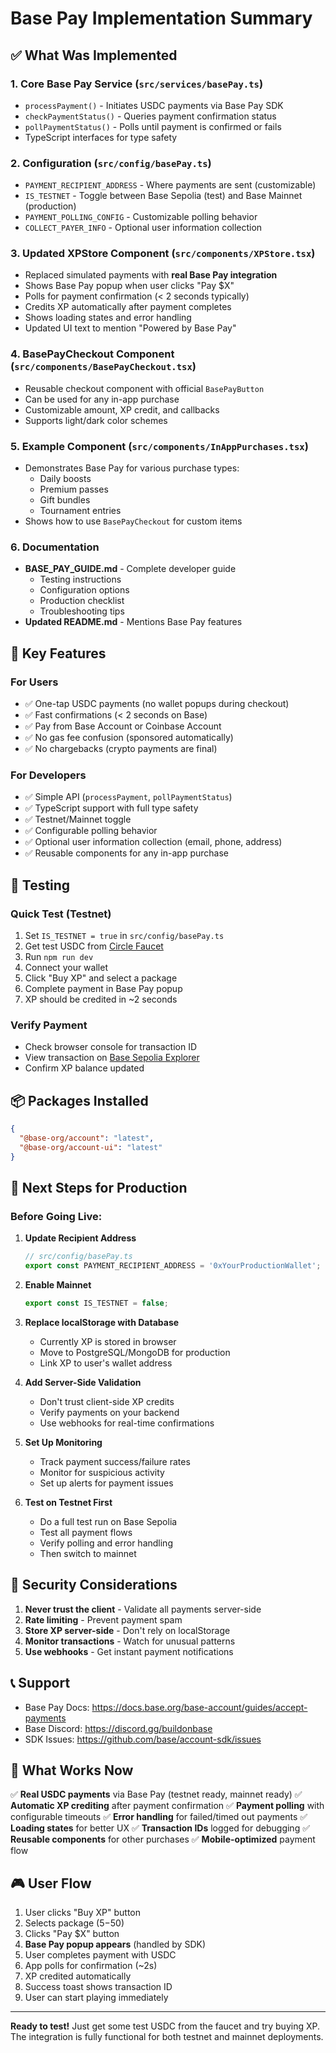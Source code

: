 # Base Pay Implementation Summary

## ✅ What Was Implemented

### 1. Core Base Pay Service (`src/services/basePay.ts`)
- `processPayment()` - Initiates USDC payments via Base Pay SDK
- `checkPaymentStatus()` - Queries payment confirmation status
- `pollPaymentStatus()` - Polls until payment is confirmed or fails
- TypeScript interfaces for type safety

### 2. Configuration (`src/config/basePay.ts`)
- `PAYMENT_RECIPIENT_ADDRESS` - Where payments are sent (customizable)
- `IS_TESTNET` - Toggle between Base Sepolia (test) and Base Mainnet (production)
- `PAYMENT_POLLING_CONFIG` - Customizable polling behavior
- `COLLECT_PAYER_INFO` - Optional user information collection

### 3. Updated XPStore Component (`src/components/XPStore.tsx`)
- Replaced simulated payments with **real Base Pay integration**
- Shows Base Pay popup when user clicks "Pay $X"
- Polls for payment confirmation (< 2 seconds typically)
- Credits XP automatically after payment completes
- Shows loading states and error handling
- Updated UI text to mention "Powered by Base Pay"

### 4. BasePayCheckout Component (`src/components/BasePayCheckout.tsx`)
- Reusable checkout component with official `BasePayButton`
- Can be used for any in-app purchase
- Customizable amount, XP credit, and callbacks
- Supports light/dark color schemes

### 5. Example Component (`src/components/InAppPurchases.tsx`)
- Demonstrates Base Pay for various purchase types:
  - Daily boosts
  - Premium passes
  - Gift bundles
  - Tournament entries
- Shows how to use `BasePayCheckout` for custom items

### 6. Documentation
- **BASE_PAY_GUIDE.md** - Complete developer guide
  - Testing instructions
  - Configuration options
  - Production checklist
  - Troubleshooting tips
- **Updated README.md** - Mentions Base Pay features

## 🎯 Key Features

### For Users
- ✅ One-tap USDC payments (no wallet popups during checkout)
- ✅ Fast confirmations (< 2 seconds on Base)
- ✅ Pay from Base Account or Coinbase Account
- ✅ No gas fee confusion (sponsored automatically)
- ✅ No chargebacks (crypto payments are final)

### For Developers
- ✅ Simple API (`processPayment`, `pollPaymentStatus`)
- ✅ TypeScript support with full type safety
- ✅ Testnet/Mainnet toggle
- ✅ Configurable polling behavior
- ✅ Optional user information collection (email, phone, address)
- ✅ Reusable components for any in-app purchase

## 🧪 Testing

### Quick Test (Testnet)
1. Set `IS_TESTNET = true` in `src/config/basePay.ts`
2. Get test USDC from [Circle Faucet](https://faucet.circle.com/)
3. Run `npm run dev`
4. Connect your wallet
5. Click "Buy XP" and select a package
6. Complete payment in Base Pay popup
7. XP should be credited in ~2 seconds

### Verify Payment
- Check browser console for transaction ID
- View transaction on [Base Sepolia Explorer](https://sepolia.basescan.org/)
- Confirm XP balance updated

## 📦 Packages Installed

```json
{
  "@base-org/account": "latest",
  "@base-org/account-ui": "latest"
}
```

## 🚀 Next Steps for Production

### Before Going Live:

1. **Update Recipient Address**
   ```typescript
   // src/config/basePay.ts
   export const PAYMENT_RECIPIENT_ADDRESS = '0xYourProductionWallet';
   ```

2. **Enable Mainnet**
   ```typescript
   export const IS_TESTNET = false;
   ```

3. **Replace localStorage with Database**
   - Currently XP is stored in browser
   - Move to PostgreSQL/MongoDB for production
   - Link XP to user's wallet address

4. **Add Server-Side Validation**
   - Don't trust client-side XP credits
   - Verify payments on your backend
   - Use webhooks for real-time confirmations

5. **Set Up Monitoring**
   - Track payment success/failure rates
   - Monitor for suspicious activity
   - Set up alerts for payment issues

6. **Test on Testnet First**
   - Do a full test run on Base Sepolia
   - Test all payment flows
   - Verify polling and error handling
   - Then switch to mainnet

## 🔐 Security Considerations

1. **Never trust the client** - Validate all payments server-side
2. **Rate limiting** - Prevent payment spam
3. **Store XP server-side** - Don't rely on localStorage
4. **Monitor transactions** - Watch for unusual patterns
5. **Use webhooks** - Get instant payment notifications

## 📞 Support

- Base Pay Docs: https://docs.base.org/base-account/guides/accept-payments
- Base Discord: https://discord.gg/buildonbase
- SDK Issues: https://github.com/base/account-sdk/issues

## 🎉 What Works Now

✅ **Real USDC payments** via Base Pay (testnet ready, mainnet ready)
✅ **Automatic XP crediting** after payment confirmation
✅ **Payment polling** with configurable timeouts
✅ **Error handling** for failed/timed out payments
✅ **Loading states** for better UX
✅ **Transaction IDs** logged for debugging
✅ **Reusable components** for other purchases
✅ **Mobile-optimized** payment flow

## 🎮 User Flow

1. User clicks "Buy XP" button
2. Selects package ($5-$50)
3. Clicks "Pay $X" button
4. **Base Pay popup appears** (handled by SDK)
5. User completes payment with USDC
6. App polls for confirmation (~2s)
7. XP credited automatically
8. Success toast shows transaction ID
9. User can start playing immediately

---

**Ready to test!** Just get some test USDC from the faucet and try buying XP. The integration is fully functional for both testnet and mainnet deployments.
